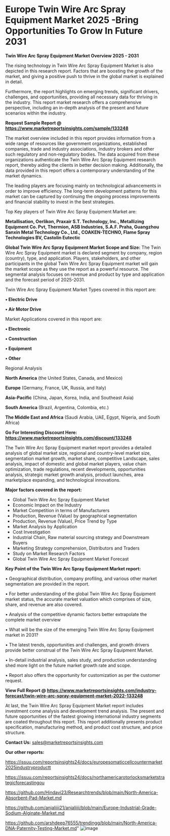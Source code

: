 # Europe Twin Wire Arc Spray Equipment Market 2025 -Bring Opportunities To Grow In Future 2031

<Strong> Twin Wire Arc Spray Equipment Market Overview 2025 - 2031</strong>

The rising technology in Twin Wire Arc Spray Equipment Market is also depicted in this research report. Factors that are boosting the growth of the market, and giving a positive push to thrive in the global market is explained in detail.

Furthermore, the report highlights on emerging trends, significant drivers, challenges, and opportunities, providing all necessary data for thriving in the industry. This report market research offers a comprehensive perspective, including an in-depth analysis of the present and future scenarios within the industry.

<strong>Request Sample Report @ <a href=https://www.marketreportsinsights.com/sample/133248>https://www.marketreportsinsights.com/sample/133248</a></strong>

The market overview included in this report provides information from a wide range of resources like government organizations, established companies, trade and industry associations, industry brokers and other such regulatory and non-regulatory bodies. The data acquired from these organizations authenticate the Twin Wire Arc Spray Equipment research report, thereby aiding the clients in better decision making. Additionally, the data provided in this report offers a contemporary understanding of the market dynamics.

The leading players are focusing mainly on technological advancements in order to improve efficiency. The long-term development patterns for this market can be captured by continuing the ongoing process improvements and financial stability to invest in the best strategies.

Top Key players of Twin Wire Arc Spray Equipment Market are:

<strong>Metallisation, Oerlikon, Praxair S.T. Technology, Inc., Metallizing Equipment Co. Pvt, Thermion, ASB Industries, S.A.F. Praha, Guangzhou Sanxin Metal Technology Co., Ltd., COAKEN-TECHNO, Flame Spray Technologies BV, Castolin Eutectic</strong>

<strong><b>Global Twin Wire Arc Spray Equipment Market Scope and Size:</b></strong>
The Twin Wire Arc Spray Equipment market is declared segment by company, region (country), type, and application. Players, stakeholders, and other participants in the global Twin Wire Arc Spray Equipment market will gain the market scope as they use the report as a powerful resource. The segmental analysis focuses on revenue and product by type and application and the forecast period of 2025-2031.

Twin Wire Arc Spray Equipment Market Types covered in this report are:

<strong>• Electric Drive

• Air Motor Drive</strong>

Market Applications covered in this report are:

<strong>• Electronic

• Construction

• Equipment

• Other</strong> 

Regional Analysis

<strong>North America</strong> (the United States, Canada, and Mexico)

<strong>Europe</strong> (Germany, France, UK, Russia, and Italy)

<strong>Asia-Pacific</strong> (China, Japan, Korea, India, and Southeast Asia)

<strong>South America</strong> (Brazil, Argentina, Colombia, etc.)

<strong>The Middle East and Africa</strong> (Saudi Arabia, UAE, Egypt, Nigeria, and South Africa)

<strong>Go For Interesting Discount Here: <a href=https://www.marketreportsinsights.com/discount/133248>https://www.marketreportsinsights.com/discount/133248</a></strong>

The Twin Wire Arc Spray Equipment market report provides a detailed analysis of global market size, regional and country-level market size, segmentation market growth, market share, competitive Landscape, sales analysis, impact of domestic and global market players, value chain optimization, trade regulations, recent developments, opportunities analysis, strategic market growth analysis, product launches, area marketplace expanding, and technological innovations.

<strong><b>Major factors covered in the report:</b></strong>
<ul>
  <li>Global Twin Wire Arc Spray Equipment Market </li>
  <li>Economic Impact on the Industry</li>
  <li>Market Competition in terms of Manufacturers</li>
  <li>Production, Revenue (Value) by geographical segmentation</li>
  <li>Production, Revenue (Value), Price Trend by Type</li>
  <li>Market Analysis by Application</li>
  <li>Cost Investigation</li>
  <li>Industrial Chain, Raw material sourcing strategy and Downstream Buyers</li>
  <li>Marketing Strategy comprehension, Distributors and Traders</li>
  <li>Study on Market Research Factors</li>
  <li>Global Twin Wire Arc Spray Equipment Market Forecast</li>
</ul>

<strong><b>Key Point of the Twin Wire Arc Spray Equipment Market report:</b></strong>

• Geographical distribution, company profiling, and various other market segmentation are provided in the report.

• For better understanding of the global Twin Wire Arc Spray Equipment market status, the accurate market valuation which comprises of size, share, and revenue are also covered.

• Analysis of the competitive dynamic factors better extrapolate the complete market overview

• What will be the size of the emerging Twin Wire Arc Spray Equipment market in 2031?

• The latest trends, opportunities and challenges, and growth drivers provide better construal of the Twin Wire Arc Spray Equipment Market.

• In-detail industrial analysis, sales study, and production understanding shed more light on the future market growth rate and scope.

• Report also offers the opportunity for customization as per the customer request.

<strong><b>View Full Report @ <a href=https://www.marketreportsinsights.com/industry-forecast/twin-wire-arc-spray-equipment-market-2022-133248>https://www.marketreportsinsights.com/industry-forecast/twin-wire-arc-spray-equipment-market-2022-133248</a></b></strong>


At last, the Twin Wire Arc Spray Equipment Market report includes investment come analysis and development trend analysis. The present and future opportunities of the fastest growing international industry segments are coated throughout this report. This report additionally presents product specification, manufacturing method, and product cost structure, and price structure.

<strong>Contact Us:</strong>
sales@marketreportsinsights.com

<strong>Our other reports:</strong>

<a href=https://issuu.com/reportsinsights24/docs/europesomaticcellcountermarket2025industryproductt>https://issuu.com/reportsinsights24/docs/europesomaticcellcountermarket2025industryproductt</a>

<a href=https://issuu.com/reportsinsights24/docs/northamericarotorlocksmarketstrategicforecastingou>https://issuu.com/reportsinsights24/docs/northamericarotorlocksmarketstrategicforecastingou</a>

<a href=https://github.com/Hindavi23/Researchtrends/blob/main/North-America-Absorbent-Pad-Market.md>https://github.com/Hindavi23/Researchtrends/blob/main/North-America-Absorbent-Pad-Market.md</a>

<a href=https://github.com/anjaliiii21/anjaliiii/blob/main/Europe-Industrial-Grade-Sodium-Alginate-Market.md>https://github.com/anjaliiii21/anjaliiii/blob/main/Europe-Industrial-Grade-Sodium-Alginate-Market.md</a>

<a href=https://github.com/arshdeep76555/trendingg/blob/main/North-America-DNA-Paternity-Testing-Market.md>https://github.com/arshdeep76555/trendingg/blob/main/North-America-DNA-Paternity-Testing-Market.md</a>"
![image](https://github.com/user-attachments/assets/bb4ecb21-864a-4dbe-9d4e-5333da9eecce)
